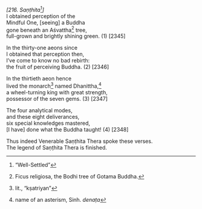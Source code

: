 *\[216. Saṇṭhita*[^1]*\]*  
I obtained perception of the  
Mindful One, \[seeing\] a Buddha  
gone beneath an Aśvattha[^2] tree,  
full-grown and brightly shining green. (1) \[2345\]

In the thirty-one aeons since  
I obtained that perception then,  
I’ve come to know no bad rebirth:  
the fruit of perceiving Buddha. (2) \[2346\]

In the thirtieth aeon hence  
lived the monarch[^3] named Dhanittha,[^4]  
a wheel-turning king with great strength,  
possessor of the seven gems. (3) \[2347\]

The four analytical modes,  
and these eight deliverances,  
six special knowledges mastered,  
\[I have\] done what the Buddha taught! (4) \[2348\]

Thus indeed Venerable Saṇṭhita Thera spoke these verses.  
The legend of Saṇṭhita Thera is finished.

[^1]: “Well-Settled”

[^2]: Ficus religiosa, the Bodhi tree of Gotama Buddha.

[^3]: lit., “kṣatriyan”

[^4]: name of an asterism, Sinh. *denaṭa*
